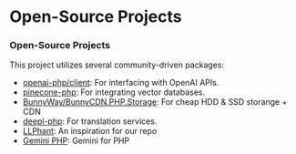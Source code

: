 # Open-Source Projects

### Open-Source Projects&#x20;

This project utilizes several community-driven packages:

* [openai-php/client](https://github.com/openai-php/client): For interfacing with OpenAI APIs.
* [pinecone-php](https://github.com/probots-io/pinecone-php): For integrating vector databases.
* [BunnyWay/BunnyCDN.PHP.Storage](https://github.com/BunnyWay/BunnyCDN.PHP.Storage): For cheap HDD & SSD storange + CDN
* [deepl-php](https://github.com/DeepLcom/deepl-php): For translation services.
* [LLPhant](https://github.com/theodo-group/LLPhant): An inspiration for our repo
* [Gemini PHP](https://github.com/google-gemini-php/client): Gemini for PHP
